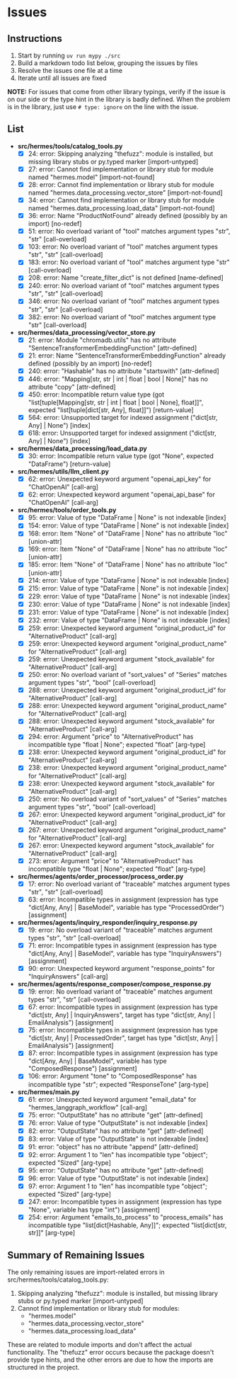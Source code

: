 # Issues

## Instructions

1. Start by running `uv run mypy ./src`
2. Build a markdown todo list below, grouping the issues by files
3. Resolve the issues one file at a time
4. Iterate until all issues are fixed

**NOTE:** For issues that come from other library typings, verify if the issue is on our side or the type hint in the library is badly defined. When the problem is in the library, just use `# type: ignore` on the line with the issue.

## List

*   **src/hermes/tools/catalog_tools.py**
    *   [x] 24: error: Skipping analyzing "thefuzz": module is installed, but missing library stubs or py.typed marker  [import-untyped]
    *   [x] 27: error: Cannot find implementation or library stub for module named "hermes.model"  [import-not-found]
    *   [x] 28: error: Cannot find implementation or library stub for module named "hermes.data_processing.vector_store"  [import-not-found]
    *   [x] 34: error: Cannot find implementation or library stub for module named "hermes.data_processing.load_data"  [import-not-found]
    *   [x] 36: error: Name "ProductNotFound" already defined (possibly by an import)  [no-redef]
    *   [x] 51: error: No overload variant of "tool" matches argument types "str", "str"  [call-overload]
    *   [x] 103: error: No overload variant of "tool" matches argument types "str", "str"  [call-overload]
    *   [x] 183: error: No overload variant of "tool" matches argument type "str"  [call-overload]
    *   [x] 208: error: Name "create_filter_dict" is not defined  [name-defined]
    *   [x] 240: error: No overload variant of "tool" matches argument types "str", "str"  [call-overload]
    *   [x] 346: error: No overload variant of "tool" matches argument types "str", "str"  [call-overload]
    *   [x] 382: error: No overload variant of "tool" matches argument type "str"  [call-overload]
*   **src/hermes/data_processing/vector_store.py**
    *   [x] 21: error: Module "chromadb.utils" has no attribute "SentenceTransformerEmbeddingFunction"  [attr-defined]
    *   [x] 21: error: Name "SentenceTransformerEmbeddingFunction" already defined (possibly by an import)  [no-redef]
    *   [x] 240: error: "Hashable" has no attribute "startswith"  [attr-defined]
    *   [x] 446: error: "Mapping[str, str | int | float | bool | None]" has no attribute "copy"  [attr-defined]
    *   [x] 450: error: Incompatible return value type (got "list[tuple[Mapping[str, str | int | float | bool | None], float]]", expected "list[tuple[dict[str, Any], float]]")  [return-value]
    *   [x] 564: error: Unsupported target for indexed assignment ("dict[str, Any] | None")  [index]
    *   [x] 618: error: Unsupported target for indexed assignment ("dict[str, Any] | None")  [index]
*   **src/hermes/data_processing/load_data.py**
    *   [x] 30: error: Incompatible return value type (got "None", expected "DataFrame")  [return-value]
*   **src/hermes/utils/llm_client.py**
    *   [x] 62: error: Unexpected keyword argument "openai_api_key" for "ChatOpenAI"  [call-arg]
    *   [x] 62: error: Unexpected keyword argument "openai_api_base" for "ChatOpenAI"  [call-arg]
*   **src/hermes/tools/order_tools.py**
    *   [x] 95: error: Value of type "DataFrame | None" is not indexable  [index]
    *   [x] 154: error: Value of type "DataFrame | None" is not indexable  [index]
    *   [x] 168: error: Item "None" of "DataFrame | None" has no attribute "loc"  [union-attr]
    *   [x] 169: error: Item "None" of "DataFrame | None" has no attribute "loc"  [union-attr]
    *   [x] 185: error: Item "None" of "DataFrame | None" has no attribute "loc"  [union-attr]
    *   [x] 214: error: Value of type "DataFrame | None" is not indexable  [index]
    *   [x] 215: error: Value of type "DataFrame | None" is not indexable  [index]
    *   [x] 229: error: Value of type "DataFrame | None" is not indexable  [index]
    *   [x] 230: error: Value of type "DataFrame | None" is not indexable  [index]
    *   [x] 231: error: Value of type "DataFrame | None" is not indexable  [index]
    *   [x] 232: error: Value of type "DataFrame | None" is not indexable  [index]
    *   [x] 259: error: Unexpected keyword argument "original_product_id" for "AlternativeProduct"  [call-arg]
    *   [x] 259: error: Unexpected keyword argument "original_product_name" for "AlternativeProduct"  [call-arg]
    *   [x] 259: error: Unexpected keyword argument "stock_available" for "AlternativeProduct"  [call-arg]
    *   [x] 250: error: No overload variant of "sort_values" of "Series" matches argument types "str", "bool"  [call-overload]
    *   [x] 288: error: Unexpected keyword argument "original_product_id" for "AlternativeProduct"  [call-arg]
    *   [x] 288: error: Unexpected keyword argument "original_product_name" for "AlternativeProduct"  [call-arg]
    *   [x] 288: error: Unexpected keyword argument "stock_available" for "AlternativeProduct"  [call-arg]
    *   [x] 294: error: Argument "price" to "AlternativeProduct" has incompatible type "float | None"; expected "float"  [arg-type]
    *   [x] 238: error: Unexpected keyword argument "original_product_id" for "AlternativeProduct"  [call-arg]
    *   [x] 238: error: Unexpected keyword argument "original_product_name" for "AlternativeProduct"  [call-arg]
    *   [x] 238: error: Unexpected keyword argument "stock_available" for "AlternativeProduct"  [call-arg]
    *   [x] 250: error: No overload variant of "sort_values" of "Series" matches argument types "str", "bool"  [call-overload]
    *   [x] 267: error: Unexpected keyword argument "original_product_id" for "AlternativeProduct"  [call-arg]
    *   [x] 267: error: Unexpected keyword argument "original_product_name" for "AlternativeProduct"  [call-arg]
    *   [x] 267: error: Unexpected keyword argument "stock_available" for "AlternativeProduct"  [call-arg]
    *   [x] 273: error: Argument "price" to "AlternativeProduct" has incompatible type "float | None"; expected "float"  [arg-type]
*   **src/hermes/agents/order_processor/process_order.py**
    *   [x] 17: error: No overload variant of "traceable" matches argument types "str", "str"  [call-overload]
    *   [x] 63: error: Incompatible types in assignment (expression has type "dict[Any, Any] | BaseModel", variable has type "ProcessedOrder")  [assignment]
*   **src/hermes/agents/inquiry_responder/inquiry_response.py**
    *   [x] 19: error: No overload variant of "traceable" matches argument types "str", "str"  [call-overload]
    *   [x] 71: error: Incompatible types in assignment (expression has type "dict[Any, Any] | BaseModel", variable has type "InquiryAnswers")  [assignment]
    *   [x] 90: error: Unexpected keyword argument "response_points" for "InquiryAnswers"  [call-arg]
*   **src/hermes/agents/response_composer/compose_response.py**
    *   [x] 19: error: No overload variant of "traceable" matches argument types "str", "str"  [call-overload]
    *   [x] 67: error: Incompatible types in assignment (expression has type "dict[str, Any] | InquiryAnswers", target has type "dict[str, Any] | EmailAnalysis")  [assignment]
    *   [x] 75: error: Incompatible types in assignment (expression has type "dict[str, Any] | ProcessedOrder", target has type "dict[str, Any] | EmailAnalysis")  [assignment]
    *   [x] 87: error: Incompatible types in assignment (expression has type "dict[Any, Any] | BaseModel", variable has type "ComposedResponse")  [assignment]
    *   [x] 106: error: Argument "tone" to "ComposedResponse" has incompatible type "str"; expected "ResponseTone"  [arg-type]
*   **src/hermes/main.py**
    *   [x] 61: error: Unexpected keyword argument "email_data" for "hermes_langgraph_workflow"  [call-arg]
    *   [x] 75: error: "OutputState" has no attribute "get"  [attr-defined]
    *   [x] 76: error: Value of type "OutputState" is not indexable  [index]
    *   [x] 82: error: "OutputState" has no attribute "get"  [attr-defined]
    *   [x] 83: error: Value of type "OutputState" is not indexable  [index]
    *   [x] 91: error: "object" has no attribute "append"  [attr-defined]
    *   [x] 92: error: Argument 1 to "len" has incompatible type "object"; expected "Sized"  [arg-type]
    *   [x] 95: error: "OutputState" has no attribute "get"  [attr-defined]
    *   [x] 96: error: Value of type "OutputState" is not indexable  [index]
    *   [x] 97: error: Argument 1 to "len" has incompatible type "object"; expected "Sized"  [arg-type]
    *   [x] 247: error: Incompatible types in assignment (expression has type "None", variable has type "int")  [assignment]
    *   [x] 254: error: Argument "emails_to_process" to "process_emails" has incompatible type "list[dict[Hashable, Any]]"; expected "list[dict[str, str]]"  [arg-type]

## Summary of Remaining Issues

The only remaining issues are import-related errors in src/hermes/tools/catalog_tools.py:

1. Skipping analyzing "thefuzz": module is installed, but missing library stubs or py.typed marker [import-untyped]
2. Cannot find implementation or library stub for modules:
   - "hermes.model" 
   - "hermes.data_processing.vector_store"
   - "hermes.data_processing.load_data"

These are related to module imports and don't affect the actual functionality. The "thefuzz" error occurs because the package doesn't provide type hints, and the other errors are due to how the imports are structured in the project.
